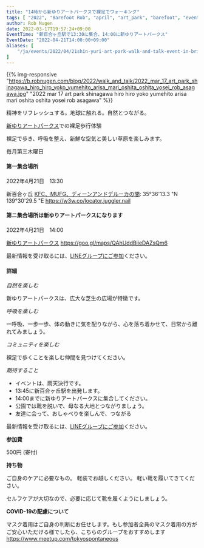 ```yaml
---
title: "14時から新ゆりアートパークスで裸足でウォーキング"
tags: [ "2022", "Barefoot Rob", "april", "art_park", "barefoot", "event", "spring", "walk", "はだし", "新百合ヶ丘駅", "裸足のロブ" ]
author: Rob Nugen
date: 2022-03-17T19:57:24+09:00
EventTime: "新百合ヶ丘駅で13:30に集合、14:00に新ゆりアートパークス"
EventDate: "2022-04-21T14:00:00+09:00"
aliases: [
    "/ja/events/2022/04/21shin-yuri-art-park-walk-and-talk-event-in-brilliant-spring",
]
---
```


{{% img-responsive "https://b.robnugen.com/blog/2022/walk_and_talk/2022_mar_17_art_park_shinagawa_hiro_hiro_yoko_yumehito_arisa_mari_oshita_oshita_yosei_rob_asagawa.jpg" "2022 mar 17 art park shinagawa hiro hiro yoko yumehito arisa mari oshita oshita yosei rob asagawa" %}}

精神をリフレッシュする。地球に触れる。自然とつながる。

[新ゆりアートパークス](http://www.airgreen.info/artparks.html)での裸足歩行体験

裸足で歩き、呼吸を整え、新鮮な空気と美しい草原を楽しみます。

毎月第三木曜日

#### 第一集合場所

2022年4月21日　13:30

新百合ヶ丘 [KFC、MUFG、ディーンアンドデルーカの間](https://goo.gl/maps/aoY2j7WxkNjSC2u98): 35°36'13.3 "N 139°30'29.5 "E https://w3w.co/locator.juggler.nail

#### 第ニ集合場所は新ゆりアートパークスになります

2022年4月21日　14:00

[新ゆりアートパークス](http://www.airgreen.info/artparks.html) https://goo.gl/maps/QAhUddBiieDAZsQm6

最新情報を受け取るには、[LINEグループにご参加](/contact/)ください。

#### 詳細

*自然を楽しむ*

新ゆりアートパークスは、広大な芝生の広場が特徴です。

*呼吸を楽しむ*

一呼吸、一歩一歩、体の動きに気を配りながら、心を落ち着かせて、日常から離れてみましょう。

*コミュニティを楽しむ*

裸足で歩くことを楽しむ仲間を見つけてください。

*期待すること*

* イベントは、雨天決行です。
* 13:45に新百合ヶ丘駅を出発します。
* 14:00までに新ゆりアートパークスに集合してください。
* 公園では靴を脱いで、母なる大地とつながりましょう。
* 友達に会って、おしゃべりを楽しんで、つながる

最新情報を受け取るには、[LINEグループにご参加](/contact/)ください。

**参加費**

500円 (寄付)

**持ち物**

ご自身のケアに必要なもの。 軽装でお越しください。
軽い靴を履いてきてください。

セルフケアが大切なので、必要に応じて靴を履くようにしましょう。

**COVID-19の配慮について**

マスク着用はご自身の判断にお任せします。もし参加者全員のマスク着用の方がご安心いただける様でしたら、こちらのグループをおすすめします
https://www.meetup.com/tokyospontaneous
